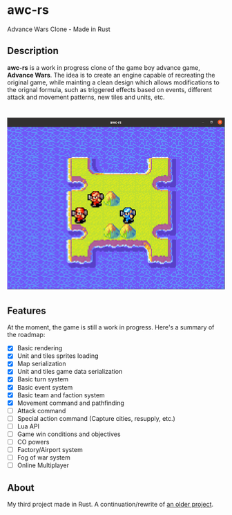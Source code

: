 # awc-rs
Advance Wars Clone - Made in Rust

## Description

**awc-rs** is a work in progress clone of the game boy advance game, **Advance Wars**. The idea is to create an engine capable of recreating the original game, while mainting a clean design which allows modifications to the orignal formula, such as triggered effects based on events, different attack and movement patterns, new tiles and units, etc.

# ![awc-rs.png](https://raw.githubusercontent.com/MartGon/awc-rs/main/docs/imgs/awc-rs.png)

## Features

At the moment, the game is  still a work in progress. Here's a summary of the roadmap:

- [x] Basic rendering
- [x] Unit and tiles sprites loading
- [x] Map serialization
- [x] Unit and tiles game data serialization
- [x] Basic turn system
- [x] Basic event system
- [x] Basic team and faction system
- [x] Movement command and pathfinding
- [ ] Attack command
- [ ] Special action command (Capture cities, resupply, etc.)
- [ ] Lua API
- [ ] Game win conditions and objectives
- [ ] CO powers
- [ ] Factory/Airport system
- [ ] Fog of war system
- [ ] Online Multiplayer 

## About 

My third project made in Rust. A continuation/rewrite of [an older project](https://github.com/MartGon/AWC).